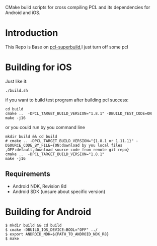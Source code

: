 CMake build scripts for cross compiling PCL and its dependencies for Android and iOS.

# Introduction

This Repo is Base on [pcl-superbuild](https://github.com/willperkins/pcl-superbuild),I just turn off some pcl

# Building for iOS

Just like it:
```
./build.sh
```

if you want to build test program after building pcl success:

```
cd build
cmake ..  -DPCL_TARGET_BUILD_VERSION="1.8.1" -DBUILD_TEST_CODE=ON
make -j16
```


or you could run by  you command line

```
mkdir build && cd build
# cmake .. -DPCL_TARGET_BUILD_VERSION="{1.8.1 or 1.11.1}" -DSOURCE_CODE_BY_FILE={ON:download by you local files ,OFF:default,download source code from remote git repo}
cmake ..  -DPCL_TARGET_BUILD_VERSION="1.8.1"
make -j16
```



## Requirements

- Android NDK, Revision 8d
- Android SDK (unsure about specific version)

# Building for Android

```
$ mkdir build && cd build
$ cmake -DBUILD_IOS_DEVICE:BOOL="OFF" ../
$ export ANDROID_NDK=${PATH_TO_ANDROID_NDK_R8}
$ make
```
